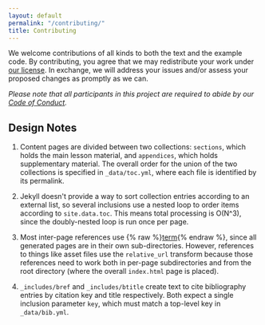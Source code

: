 ```yaml
---
layout: default
permalink: "/contributing/"
title: Contributing
---
```

We welcome contributions of all kinds to both the text and the example
code.  By contributing, you agree that we may redistribute your work
under [our license](../license/).  In exchange, we will address your
issues and/or assess your proposed changes as promptly as we can.

*Please note that all participants in this project
are required to abide by our [Code of Conduct](../conduct/).*

## Design Notes

1. Content pages are divided between two collections: `sections`, which
   holds the main lesson material, and `appendices`, which holds
   supplementary material. The overall order for the union of the two
   collections is specified in `_data/toc.yml`, where each file is
   identified by its permalink.

2. Jekyll doesn't provide a way to sort collection entries according
   to an external list, so several inclusions use a nested loop to
   order items according to `site.data.toc`.  This means total
   processing is O(N^3), since the doubly-nested loop is run once per
   page.

3. Most inter-page references use {% raw %}[term](../permalink/){% endraw %},
   since all generated pages are in their own sub-directories.  However,
   references to things like asset files use the `relative_url` transform
   because those references need to work both in per-page subdirectories and
   from the root directory (where the overall `index.html` page is placed).

4. `_includes/bref` and `_includes/btitle` create text to cite
    bibliography entries by citation key and title respectively.  Both
    expect a single inclusion parameter `key`, which must match a
    top-level key in `_data/bib.yml`.
